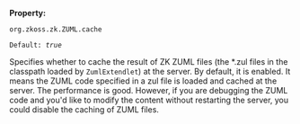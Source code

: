 **Property:**

`org.zkoss.zk.ZUML.cache`

`Default: `<i>`true`</i>

Specifies whether to cache the result of ZK ZUML files (the \*.zul files
in the classpath loaded by `ZumlExtendlet`) at the server. By default,
it is enabled. It means the ZUML code specified in a zul file is loaded
and cached at the server. The performance is good. However, if you are
debugging the ZUML code and you'd like to modify the content without
restarting the server, you could disable the caching of ZUML files.
